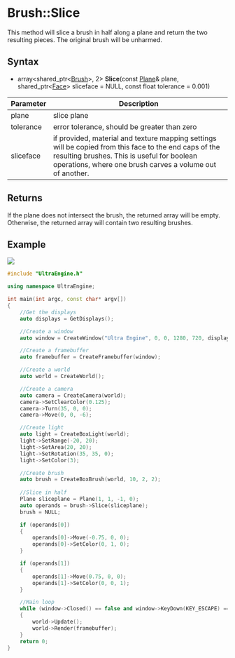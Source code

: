 # Brush::Slice

This method will slice a brush in half along a plane and return the two resulting pieces. The original brush will be unharmed.

## Syntax

- array<shared_ptr<[Brush](Brush.md)\>, 2\> **Slice**(const [Plane](Plane.md)& plane, shared_ptr<[Face](Face.md)> sliceface = NULL, const float tolerance = 0.001)

| Parameter | Description |
|---|---|
| plane | slice plane |
| tolerance | error tolerance, should be greater than zero |
| sliceface | if provided, material and texture mapping settings will be copied from this face to the end caps of the resulting brushes. This is useful for boolean operations, where one brush carves a volume out of another.

## Returns

If the plane does not intersect the brush, the returned array will be empty. Otherwise, the returned array will contain two resulting brushes.

## Example

![](https://github.com/UltraEngine/Documentation/raw/master/Images/brush_slice.jpg)

```c++
#include "UltraEngine.h"

using namespace UltraEngine;

int main(int argc, const char* argv[])
{
    //Get the displays
    auto displays = GetDisplays();

    //Create a window
    auto window = CreateWindow("Ultra Engine", 0, 0, 1280, 720, displays[0], WINDOW_CENTER | WINDOW_TITLEBAR);

    //Create a framebuffer
    auto framebuffer = CreateFramebuffer(window);

    //Create a world
    auto world = CreateWorld();

    //Create a camera    
    auto camera = CreateCamera(world);
    camera->SetClearColor(0.125);
    camera->Turn(35, 0, 0);
    camera->Move(0, 0, -6);

    //Create light
    auto light = CreateBoxLight(world);
    light->SetRange(-20, 20);
    light->SetArea(20, 20);
    light->SetRotation(35, 35, 0);
    light->SetColor(3);

    //Create brush
    auto brush = CreateBoxBrush(world, 10, 2, 2);
    
    //Slice in half
    Plane sliceplane = Plane(1, 1, -1, 0);
    auto operands = brush->Slice(sliceplane);
    brush = NULL;

    if (operands[0])
    {
        operands[0]->Move(-0.75, 0, 0);
        operands[0]->SetColor(0, 1, 0);
    }

    if (operands[1])
    {
        operands[1]->Move(0.75, 0, 0);
        operands[1]->SetColor(0, 0, 1);
    }

    //Main loop
    while (window->Closed() == false and window->KeyDown(KEY_ESCAPE) == false)
    {
        world->Update();
        world->Render(framebuffer);
    }
    return 0;
}
```
